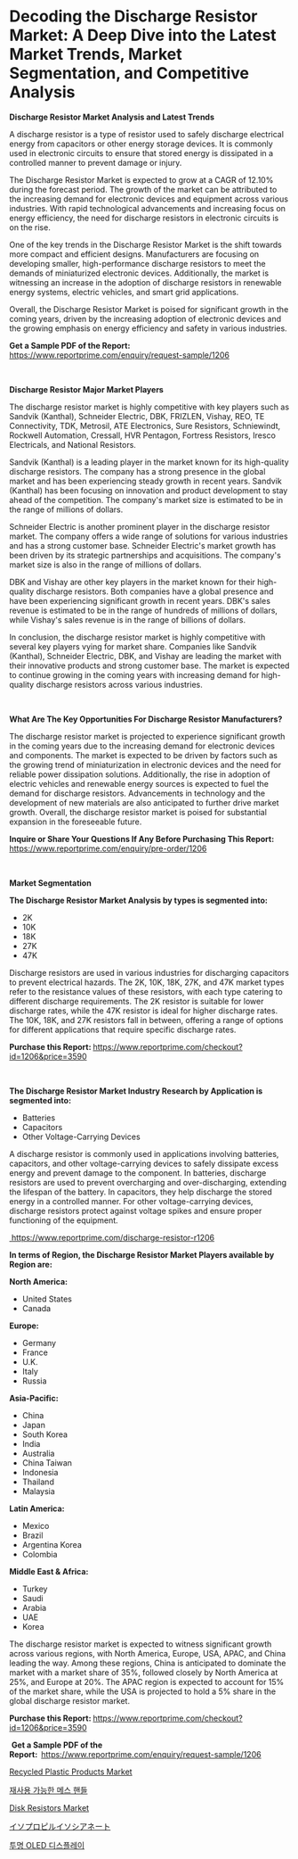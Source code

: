 <p><h1>Decoding the Discharge Resistor Market: A Deep Dive into the Latest Market Trends, Market Segmentation, and Competitive Analysis</h1></p><p><strong>Discharge Resistor Market Analysis and Latest Trends</strong></p>
<p><p>A discharge resistor is a type of resistor used to safely discharge electrical energy from capacitors or other energy storage devices. It is commonly used in electronic circuits to ensure that stored energy is dissipated in a controlled manner to prevent damage or injury.</p><p>The Discharge Resistor Market is expected to grow at a CAGR of 12.10% during the forecast period. The growth of the market can be attributed to the increasing demand for electronic devices and equipment across various industries. With rapid technological advancements and increasing focus on energy efficiency, the need for discharge resistors in electronic circuits is on the rise.</p><p>One of the key trends in the Discharge Resistor Market is the shift towards more compact and efficient designs. Manufacturers are focusing on developing smaller, high-performance discharge resistors to meet the demands of miniaturized electronic devices. Additionally, the market is witnessing an increase in the adoption of discharge resistors in renewable energy systems, electric vehicles, and smart grid applications.</p><p>Overall, the Discharge Resistor Market is poised for significant growth in the coming years, driven by the increasing adoption of electronic devices and the growing emphasis on energy efficiency and safety in various industries.</p></p>
<p><strong>Get a Sample PDF of the Report:&nbsp;</strong> <a href="https://www.reportprime.com/enquiry/request-sample/1206">https://www.reportprime.com/enquiry/request-sample/1206</a></p>
<p>&nbsp;</p>
<p><strong>Discharge Resistor Major Market Players</strong></p>
<p><p>The discharge resistor market is highly competitive with key players such as Sandvik (Kanthal), Schneider Electric, DBK, FRIZLEN, Vishay, REO, TE Connectivity, TDK, Metrosil, ATE Electronics, Sure Resistors, Schniewindt, Rockwell Automation, Cressall, HVR Pentagon, Fortress Resistors, Iresco Electricals, and National Resistors.</p><p>Sandvik (Kanthal) is a leading player in the market known for its high-quality discharge resistors. The company has a strong presence in the global market and has been experiencing steady growth in recent years. Sandvik (Kanthal) has been focusing on innovation and product development to stay ahead of the competition. The company's market size is estimated to be in the range of millions of dollars.</p><p>Schneider Electric is another prominent player in the discharge resistor market. The company offers a wide range of solutions for various industries and has a strong customer base. Schneider Electric's market growth has been driven by its strategic partnerships and acquisitions. The company's market size is also in the range of millions of dollars.</p><p>DBK and Vishay are other key players in the market known for their high-quality discharge resistors. Both companies have a global presence and have been experiencing significant growth in recent years. DBK's sales revenue is estimated to be in the range of hundreds of millions of dollars, while Vishay's sales revenue is in the range of billions of dollars.</p><p>In conclusion, the discharge resistor market is highly competitive with several key players vying for market share. Companies like Sandvik (Kanthal), Schneider Electric, DBK, and Vishay are leading the market with their innovative products and strong customer base. The market is expected to continue growing in the coming years with increasing demand for high-quality discharge resistors across various industries.</p></p>
<p>&nbsp;</p>
<p><strong>What Are The Key Opportunities For Discharge Resistor Manufacturers?</strong></p>
<p><p>The discharge resistor market is projected to experience significant growth in the coming years due to the increasing demand for electronic devices and components. The market is expected to be driven by factors such as the growing trend of miniaturization in electronic devices and the need for reliable power dissipation solutions. Additionally, the rise in adoption of electric vehicles and renewable energy sources is expected to fuel the demand for discharge resistors. Advancements in technology and the development of new materials are also anticipated to further drive market growth. Overall, the discharge resistor market is poised for substantial expansion in the foreseeable future.</p></p>
<p><strong>Inquire or Share Your Questions If Any Before Purchasing This Report:</strong> <a href="https://www.reportprime.com/enquiry/pre-order/1206">https://www.reportprime.com/enquiry/pre-order/1206</a></p>
<p>&nbsp;</p>
<p><strong>Market Segmentation</strong></p>
<p><strong>The Discharge Resistor Market Analysis by types is segmented into:</strong></p>
<p><ul><li>2K</li><li>10K</li><li>18K</li><li>27K</li><li>47K</li></ul></p>
<p><p>Discharge resistors are used in various industries for discharging capacitors to prevent electrical hazards. The 2K, 10K, 18K, 27K, and 47K market types refer to the resistance values of these resistors, with each type catering to different discharge requirements. The 2K resistor is suitable for lower discharge rates, while the 47K resistor is ideal for higher discharge rates. The 10K, 18K, and 27K resistors fall in between, offering a range of options for different applications that require specific discharge rates.</p></p>
<p><strong>Purchase this Report:&nbsp;</strong><a href="https://www.reportprime.com/checkout?id=1206&price=3590">https://www.reportprime.com/checkout?id=1206&price=3590</a></p>
<p>&nbsp;</p>
<p><strong>The Discharge Resistor Market Industry Research by Application is segmented into:</strong></p>
<p><ul><li>Batteries</li><li>Capacitors</li><li>Other Voltage-Carrying Devices</li></ul></p>
<p><p>A discharge resistor is commonly used in applications involving batteries, capacitors, and other voltage-carrying devices to safely dissipate excess energy and prevent damage to the component. In batteries, discharge resistors are used to prevent overcharging and over-discharging, extending the lifespan of the battery. In capacitors, they help discharge the stored energy in a controlled manner. For other voltage-carrying devices, discharge resistors protect against voltage spikes and ensure proper functioning of the equipment.</p></p>
<p><a href="https://www.reportprime.com/discharge-resistor-r1206">&nbsp;https://www.reportprime.com/discharge-resistor-r1206</a></p>
<p><strong>In terms of Region, the Discharge Resistor Market Players available by Region are:</strong></p>
<p>
    <p> <strong> North America: </strong>
        <ul>
            <li>United States</li>
            <li>Canada</li>
        </ul>
        </p> 
    <p> <strong> Europe: </strong>
        <ul>
            <li>Germany</li>
            <li>France</li>
            <li>U.K.</li>
            <li>Italy</li>
            <li>Russia</li>
        </ul>
        </p> 
    <p> <strong> Asia-Pacific: </strong>
        <ul>
            <li>China</li>
            <li>Japan</li>
            <li>South Korea</li>
            <li>India</li>
            <li>Australia</li>
            <li>China Taiwan</li>
            <li>Indonesia</li>
            <li>Thailand</li>
            <li>Malaysia</li>
        </ul>
        </p> 
    <p> <strong> Latin America: </strong>
        <ul>
            <li>Mexico</li>
            <li>Brazil</li>
            <li>Argentina Korea</li>
            <li>Colombia</li>
        </ul>
        </p> 
    <p> <strong> Middle East & Africa: </strong>
        <ul>
            <li>Turkey</li>
            <li>Saudi</li>
            <li>Arabia</li>
            <li>UAE</li>
            <li>Korea</li>
        </ul>
    </p>
    </p>
<p><p>The discharge resistor market is expected to witness significant growth across various regions, with North America, Europe, USA, APAC, and China leading the way. Among these regions, China is anticipated to dominate the market with a market share of 35%, followed closely by North America at 25%, and Europe at 20%. The APAC region is expected to account for 15% of the market share, while the USA is projected to hold a 5% share in the global discharge resistor market.</p></p>
<p><strong>Purchase this Report: </strong><a href="https://www.reportprime.com/checkout?id=1206&price=3590">https://www.reportprime.com/checkout?id=1206&price=3590</a></p>
<p>&nbsp;<strong>Get a Sample PDF of the Report:&nbsp;&nbsp;</strong><a href="https://www.reportprime.com/enquiry/request-sample/1206">https://www.reportprime.com/enquiry/request-sample/1206</a></p>
<p><strong></strong></p>
<p><p><a href="https://issuu.com/reportprime-2/docs/recycled-plastic-products-market-size-2030.pptx">Recycled Plastic Products Market</a></p><p><a href="https://github.com/GabrielBlanda5656/Market-Research-Report-List-1/blob/main/200756668459.md">재사용 가능한 메스 핸들</a></p><p><a href="https://github.com/GageWest1962/Market-Research-Report-List-1/blob/main/disk-resistors-market.md">Disk Resistors Market</a></p><p><a href="https://github.com/AdellaPrice2023/Market-Research-Report-List-1/blob/main/768053370969.md">イソプロピルイソシアネート</a></p><p><a href="https://medium.com/@stuartstehr2022/%ED%88%AC%EB%AA%85-oled-%EB%94%94%EC%8A%A4%ED%94%8C%EB%A0%88%EC%9D%B4-%EC%8B%9C%EC%9E%A5-%EA%B7%9C%EB%AA%A8-%EC%8B%9C%EC%9E%A5-%EC%A0%84%EB%A7%9D-%EB%B0%8F-%EC%8B%9C%EC%9E%A5-%EC%98%88%EC%B8%A1-2024%EB%85%84%EB%B6%80%ED%84%B0-2031%EB%85%84%EA%B9%8C%EC%A7%80-71e374622d8e">투명 OLED 디스플레이</a></p></p>